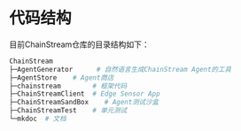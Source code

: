 # 代码结构

目前ChainStream仓库的目录结构如下：

``` bash
ChainStream
├─AgentGenerator      # 自然语言生成ChainStream Agent的工具
├─AgentStore    # Agent商店
├─chainstream        # 框架代码
├─ChainStreamClient  # Edge Sensor App
├─ChainStreamSandBox    # Agent测试沙盒
├─ChainStreamTest    # 单元测试
└─mkdoc  # 文档
```
